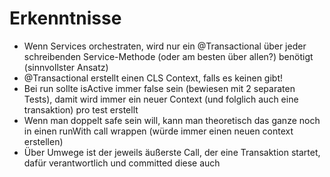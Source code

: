 # Erkenntnisse

* Wenn Services orchestraten, wird nur ein @Transactional über jeder schreibenden Service-Methode (oder am besten über
  allen?) benötigt (sinnvollster Ansatz)
* @Transactional erstellt einen CLS Context, falls es keinen gibt!
* Bei run sollte isActive immer false sein (bewiesen mit 2 separaten Tests), damit wird immer ein neuer Context (und
  folglich auch eine transaktion) pro test erstellt
* Wenn man doppelt safe sein will, kann man theoretisch das ganze noch in einen runWith call wrappen (würde immer einen
  neuen context erstellen)
* Über Umwege ist der jeweils äußerste Call, der eine Transaktion startet, dafür verantwortlich und committed diese auch